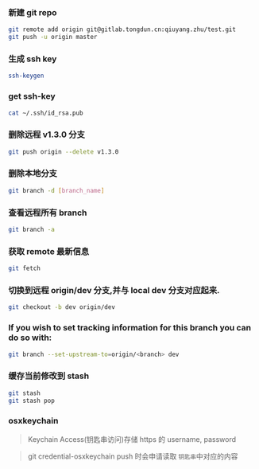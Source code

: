 ### 新建 git repo

```sh
git remote add origin git@gitlab.tongdun.cn:qiuyang.zhu/test.git
git push -u origin master
```

### 生成 ssh key

```sh
ssh-keygen
```

### get ssh-key

```sh
cat ~/.ssh/id_rsa.pub
```

### 删除远程 v1.3.0 分支

```sh
git push origin --delete v1.3.0
```

### 删除本地分支

```sh
git branch -d [branch_name]
```

### 查看远程所有 branch

```sh
git branch -a
```

### 获取 remote 最新信息

```sh
git fetch
```

### 切换到远程 origin/dev 分支,并与 local dev 分支对应起来.

```sh
git checkout -b dev origin/dev
```

### If you wish to set tracking information for this branch you can do so with:

```sh
git branch --set-upstream-to=origin/<branch> dev
```

### 缓存当前修改到 stash

```sh
git stash
git stash pop
```

### osxkeychain

> Keychain Access(钥匙串访问)存储 https 的 username, password

> git credential-osxkeychain push 时会申请读取 `钥匙串`中对应的内容
